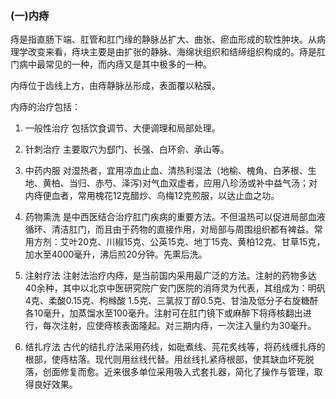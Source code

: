 ### (一)内痔


痔是指直肠下端、肛管和肛门缘的静脉丛扩大、曲张、瘀血形成的软性肿块。从病理学改变来看，痔块主要是由扩张的静脉、海绵状组织和结缔组织构成的。痔是肛门病中最常见的一种，而内痔又是其中极多的一种。

内痔位于齿线上方，由痔静脉丛形成，表面覆以粘膜。

内痔的治疗包括：

  1. 一般性治疗 包括饮食调节、大便调理和局部处理。

  2. 针刺治疗  主要取穴为郄门、长强、白环俞、承山等。

  3. 中药内服  对湿热者，宜用凉血止血、清热利湿法（地榆、槐角、白茅根、生地、黄柏、当归、赤芍、泽泻)对气血双虚者，应用八珍汤或补中益气汤；对内痔便血者，常用槐花12克醋炒、乌梅12克煎服，以达止血之功。

  4.  药物熏洗  是中西医结合治疗肛门疾病的重要方法。不但温热可以促进局部血液循环、清洁肛门，而且由于药物的直接作用，对局部与周围组织都有裨益。常用方剂：艾叶20克、川椒15克、公英15克、地丁15克、黄柏12克、甘草15克，加水至4000毫升，沸后煎20分钟。先熏后洗。

  5.  注射疗法  注射法治疗内痔，是当前国内采用最广泛的方法。注射的药物多达40余种，其中以北京中医研究院广安门医院的消痔灵为代表，其组成为：明矾4克、柔酸0.15克、枸橼酸 1.5克、三氯叔丁醇0.5克、甘油及低分子右旋糖酐各10毫升，加蒸馏水至100毫升。注射可在肛门镜下或麻醉下将痔核翻出进行，每次注射，应使痔核表面隆起。对三期内痔，一次注入量约为30毫升。

  6.  结扎疗法  古代的结扎疗法采用药线，如砒煮线、芫花炙线等，将药线缠扎痔的根部，使痔枯落。现代则用丝线代替。用丝线扎紧痔根部，使其缺血坏死脱落，创面修复而愈。近来很多单位采用吸入式套扎器，简化了操作与管理，取得良好效果。
